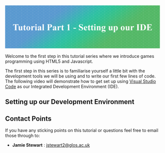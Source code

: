 ![Tasterheader](../IMG_ALL/tutorial_001/tutorial_header.png)

Welcome to the first step in this tutorial series where we introduce games programming using HTML5 and Javascript.

The first step in this series is to familiarise yourself a little bit with the development tools we will be using and to write our first few lines of code. The following video will demonstrate how to get set up using [Visual Studio Code](https://code.visualstudio.com/) as our Integrated Development Environment (IDE).

## Setting up our Development Environment

## Contact Points
If you have any sticking points on this tutorial or questions feel free to email those through to:

- **Jamie Stewart** : [jstewart2@glos.ac.uk](mailto:jstewart2@glos.ac.uk)
